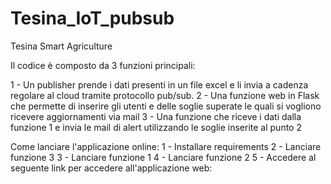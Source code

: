 # Tesina_IoT_pubsub
Tesina Smart Agriculture

Il codice è composto da 3 funzioni principali:

1 - Un publisher prende i dati presenti in un file excel e li invia a cadenza regolare al cloud tramite protocollo pub/sub.
2 - Una funzione web in Flask che permette di inserire gli utenti e delle soglie superate le quali si vogliono ricevere aggiornamenti via mail
3 - Una funzione che riceve i dati dalla funzione 1 e invia le mail di alert utilizzando le soglie inserite al punto 2

Come lanciare l'applicazione online:
1 - Installare requirements
2 - Lanciare funzione 3
3 - Lanciare funzione 1
4 - Lanciare funzione 2
5 - Accedere al seguente link per accedere all'applicazione web: 

